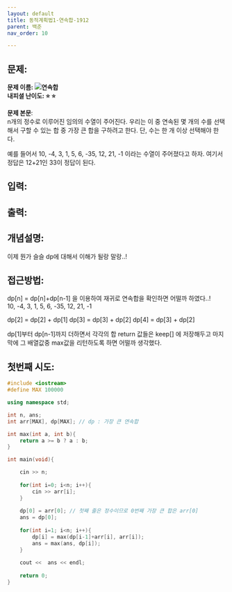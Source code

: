 ```yaml
---
layout: default
title: 동적계획법1-연속합-1912
parent: 백준
nav_order: 10

---
```


## 문제: 
**문제 이름: ![연속합](https://www.acmicpc.net/problem/1912)**  
**내피셜 난이도: :star: :star:**  

**문제 본문**:  
n개의 정수로 이루어진 임의의 수열이 주어진다. 우리는 이 중 연속된 몇 개의 수를 선택해서 구할 수 있는 합 중 가장 큰 합을 구하려고 한다. 단, 수는 한 개 이상 선택해야 한다.

예를 들어서 10, -4, 3, 1, 5, 6, -35, 12, 21, -1 이라는 수열이 주어졌다고 하자. 여기서 정답은 12+21인 33이 정답이 된다.


## 입력:   

## 출력:   

## 개념설명:   
이제 뭔가 슬슬 dp에 대해서 이해가 될랑 말랑..!  

## 접근방법:   
dp[n] = dp[n]+dp[n-1] 을 이용하여 재귀로 연속합을 확인하면 어떨까 하였다..!  
10, -4, 3, 1, 5, 6, -35, 12, 21, -1 

dp[2] = dp[2] + dp[1]
dp[3] = dp[3] + dp[2]
dp[4] = dp[3] + dp[2]

dp[1]부터 dp[n-1]까지 더하면서 각각의 합 return 값들은 keep[] 에 저장해두고 마지막에 그 배열값중 max값을 리턴하도록 하면 어떨까 생각했다. 

## 첫번째 시도:   
```c++
#include <iostream>
#define MAX 100000

using namespace std;

int n, ans;
int arr[MAX], dp[MAX]; // dp : 가장 큰 연속합

int max(int a, int b){
    return a >= b ? a : b;
}

int main(void){

    cin >> n;
    
    for(int i=0; i<n; i++){
        cin >> arr[i];
    }
    
    dp[0] = arr[0]; // 첫째 줄은 정수이므로 0번째 가장 큰 합은 arr[0]
    ans = dp[0];
    
    for(int i=1; i<n; i++){
        dp[i] = max(dp[i-1]+arr[i], arr[i]);
        ans = max(ans, dp[i]);
    }
    
    cout <<  ans << endl;
    
    return 0;
}
``` 

